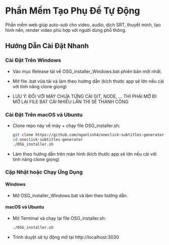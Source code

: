 # Phần Mềm Tạo Phụ Đề Tự Động

Phần mềm web giúp auto-sub cho video, audio, dịch SRT, thuyết minh, tạo hình nền, render video phù hợp với người dùng phổ thông.

## Hướng Dẫn Cài Đặt Nhanh

### Cài Đặt Trên Windows

- Vào mục Release tải về OSG_installer_Windows.bat phiên bản mới nhất.

- Mở file .bat vừa tải và làm theo hướng dẫn (kích thước app sẽ lớn nếu cài với tính năng clone giọng)

- LƯU Ý: ĐỐI VỚI MÁY CHƯA TỪNG CÀI GIT, NODE, ... THÌ PHẢI MỞ ĐI MỞ LẠI FILE BAT CÀI NHIỀU LẦN THÌ SẼ THÀNH CÔNG

### Cài Đặt Trên macOS và Ubuntu

- Clone repo này về máy + chạy file OSG_installer.sh:
  ```bash
  git clone https://github.com/nganlinh4/oneclick-subtitles-generator.git
  cd oneclick-subtitles-generator
  ./OSG_installer.sh
  ```

- Làm theo hướng dẫn trên màn hình (kích thước app sẽ lớn nếu cài với tính năng clone giọng)

### Cập Nhật hoặc Chạy Ứng Dụng

#### Windows
- Mở OSG_installer_Windows.bat và làm theo hướng dẫn.

#### macOS và Ubuntu
- Mở Terminal và chạy lại file OSG_installer.sh:
  ```bash
  ./OSG_installer.sh
  ```

- Trình duyệt sẽ tự động mở tại http://localhost:3030
